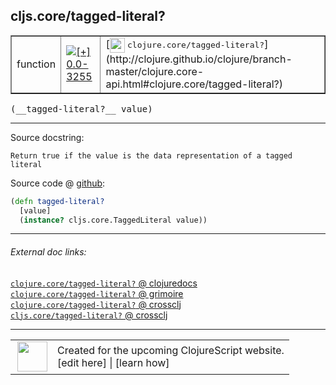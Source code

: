 ## cljs.core/tagged-literal?



 <table border="1">
<tr>
<td>function</td>
<td><a href="https://github.com/cljsinfo/cljs-api-docs/tree/0.0-3255"><img valign="middle" alt="[+] 0.0-3255" title="Added in 0.0-3255" src="https://img.shields.io/badge/+-0.0--3255-lightgrey.svg"></a> </td>
<td>
[<img height="24px" valign="middle" src="http://i.imgur.com/1GjPKvB.png"> <samp>clojure.core/tagged-literal?</samp>](http://clojure.github.io/clojure/branch-master/clojure.core-api.html#clojure.core/tagged-literal?)
</td>
</tr>
</table>


 <samp>
(__tagged-literal?__ value)<br>
</samp>

---





Source docstring:

```
Return true if the value is the data representation of a tagged literal
```


Source code @ [github](https://github.com/clojure/clojurescript/blob/r3263/src/main/cljs/cljs/core.cljs#L9647-L9650):

```clj
(defn tagged-literal?
  [value]
  (instance? cljs.core.TaggedLiteral value))
```

<!--
Repo - tag - source tree - lines:

 <pre>
clojurescript @ r3263
└── src
    └── main
        └── cljs
            └── cljs
                └── <ins>[core.cljs:9647-9650](https://github.com/clojure/clojurescript/blob/r3263/src/main/cljs/cljs/core.cljs#L9647-L9650)</ins>
</pre>

-->

---



###### External doc links:

[`clojure.core/tagged-literal?` @ clojuredocs](http://clojuredocs.org/clojure.core/tagged-literal_q)<br>
[`clojure.core/tagged-literal?` @ grimoire](http://conj.io/store/v1/org.clojure/clojure/1.7.0-beta3/clj/clojure.core/tagged-literal%3F/)<br>
[`clojure.core/tagged-literal?` @ crossclj](http://crossclj.info/fun/clojure.core/tagged-literal%3F.html)<br>
[`cljs.core/tagged-literal?` @ crossclj](http://crossclj.info/fun/cljs.core.cljs/tagged-literal%3F.html)<br>

---

 <table>
<tr><td>
<img valign="middle" align="right" width="48px" src="http://i.imgur.com/Hi20huC.png">
</td><td>
Created for the upcoming ClojureScript website.<br>
[edit here] | [learn how]
</td></tr></table>

[edit here]:https://github.com/cljsinfo/cljs-api-docs/blob/master/cljsdoc/cljs.core/tagged-literalQMARK.cljsdoc
[learn how]:https://github.com/cljsinfo/cljs-api-docs/wiki/cljsdoc-files

<!--

This information was too distracting to show to readers, but I'll leave it
commented here since it is helpful to:

- pretty-print the data used to generate this document
- and show how to retrieve that data



The API data for this symbol:

```clj
{:ns "cljs.core",
 :name "tagged-literal?",
 :signature ["[value]"],
 :history [["+" "0.0-3255"]],
 :type "function",
 :full-name-encode "cljs.core/tagged-literalQMARK",
 :source {:code "(defn tagged-literal?\n  [value]\n  (instance? cljs.core.TaggedLiteral value))",
          :title "Source code",
          :repo "clojurescript",
          :tag "r3263",
          :filename "src/main/cljs/cljs/core.cljs",
          :lines [9647 9650]},
 :full-name "cljs.core/tagged-literal?",
 :clj-symbol "clojure.core/tagged-literal?",
 :docstring "Return true if the value is the data representation of a tagged literal"}

```

Retrieve the API data for this symbol:

```clj
;; from Clojure REPL
(require '[clojure.edn :as edn])
(-> (slurp "https://raw.githubusercontent.com/cljsinfo/cljs-api-docs/catalog/cljs-api.edn")
    (edn/read-string)
    (get-in [:symbols "cljs.core/tagged-literal?"]))
```

-->
